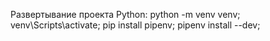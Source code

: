 Развертывание проекта Python:
python -m venv venv; venv\Scripts\activate; pip install pipenv; pipenv install --dev;
